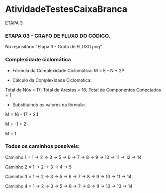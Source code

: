 # AtividadeTestesCaixaBranca
ETAPA 3

### ETAPA 03 - GRAFO DE FLUXO DO CÓDIGO.
No repositório "Etapa 3 - Grafo de FLUXO.png"

### Complexidade ciclomática
- Fórmula da Complexidade Ciclomática: M = E - N + 2P


- Cálculo da Complexidade Ciclomática:

Total de Nós = 17; Total de Arestas = 16; Total de Componentes Conectados = 1


- Substituindo os valores na fórmula:

M = 16 - 17 + 2.1

M = -1 + 2

M = 1

### Todos os caminhos possíveis: 
Caminho 1 = 1 → 2 → 3 → 5 → 6 → 7 → 8 → 9 → 10 → 11 → 12 → 14

Caminho 2 = 1 → 2 → 3 → 4 → 5

Caminho 3 = 1 → 2 → 3 → 5 → 6 → 7 → 8 → 9 → 10 → 11 → 14

Caminho 4 = 1 → 2 → 3 → 5 → 6 → 7 → 8 → 9 → 10 → 13 → 14
